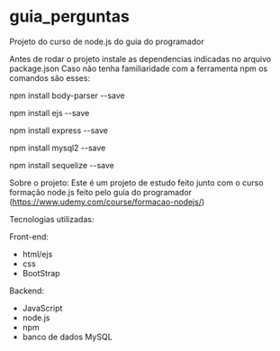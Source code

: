 # guia_perguntas
Projeto do curso de node.js do guia do programador

Antes de rodar o projeto instale as dependencias indicadas no arquivo package.json
Caso não tenha familiaridade com a ferramenta npm os comandos são esses:

npm install body-parser --save

npm install ejs --save

npm install express --save

npm install mysql2 --save

npm install sequelize --save

Sobre o projeto:
Este é um projeto de estudo feito junto com o curso formação node.js feito pelo guia do programador (https://www.udemy.com/course/formacao-nodejs/)

Tecnologias utilizadas:

Front-end:
- html/ejs
- css
- BootStrap

Backend:
- JavaScript
- node.js
- npm
- banco de dados MySQL
